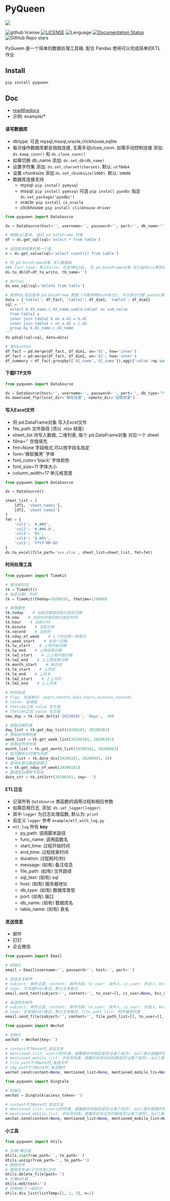 # PyQueen
![](logo.jpg)

![github license](https://img.shields.io/github/license/ts7ming/pyqueen)
[![LICENSE](https://img.shields.io/badge/license-Anti%20996-blue.svg)](https://github.com/996icu/996.ICU/blob/master/LICENSE)
![Language](https://img.shields.io/badge/language-Python-brightgreen)
[![Documentation Status](https://readthedocs.org/projects/pyqueen/badge/?version=latest)](https://pyqueen.readthedocs.io/zh-cn/latest/?badge=latest)
![GitHub Repo stars](https://img.shields.io/github/stars/ts7ming/pyqueen)

PyQueen 是一个简单的数据处理工具箱. 配合 Pandas 使用可以完成简单的ETL作业

## Install
```bash
pip install pyqueen
```

## Doc
- [readthedocs](https://pyqueen.readthedocs.io/zh-cn/latest/)
- 示例: example/*

#### 读写数据库
- dbtype: 可选 mysql,mssql,oracle,clickhouse,sqlite
- 每次操作数据库都会销毁连接, 无需手动close_conn. 如需手动控制连接 添加: `ds.keep_conn()`
  和 `ds.close_conn()`
- 如需切换 db_name 添加: `ds.set_db(db_name)`
- 设置字符集 添加: `ds.set_charset(charset)`. 默认: `utf8mb4`
- 设置 chunksize 添加 `ds.set_chunksize(1000)`. 默认: `10000`
- 数据库连接支持
  - mysql: `pip install pymysql`
  - mssql: `pip install pymssql` 可选 `pip install pyodbc` 指定 `ds.set_package('pyodbc')`
  - oracle: `pip install cx_oracle`
  - clickhouse: `pip install clickhouse-driver`

```python
from pyqueen import DataSource

ds = DataSource(host='', username='', password='', port='', db_name='', db_type='')

# 根据sql查询, 返回 pd.DataFrame 对象
df = ds.get_sql(sql='select * from table')

# 返回查询结果的第一个值
v = ds.get_value(sql='select count(1) from table')

# 将 pd.DataFrame对象 写入数据库
### fast_load: 默认False; 仅支持MySQL, 将 pd.DataFrame对象 写入临时csv再快速导入数据库 (如果数据包含特殊字符容易出错, 慎用)
ds.to_db(df=df_to_write, tb_name='')

# 执行sql
ds.exe_sql(sql='delete from table')

# 使用SQL语法查询 pd.DataFrame 数据 (功能依赖duckdb包); 可以部分代替 pandas接口 
data = {'table1': df_fact, 'table2': df_dim1, 'table3': df_dim2}
sql = '''
  select b.d1_name,c.d2_name,sum(a.value) as sum_value
  from table1 a 
  inner join table2 b on a.d1 = b.d1
  inner join table3 c on a.d2 = c.d2
  group by b.d1_name,c.d2_name
'''
ds.pdsql(sql=sql, data=data)

# 等价python
df_fact = pd.merge(df_fact, df_dim1, on='d1', how='inner')
df_fact = pd.merge(df_fact, df_dim1, on='d2', how='inner')
df_summary = df_fact.groupby(['d1_name','d2_name']).agg({'value':np.sum}).reset_index().rename('value':'sum_value')
```


#### 下载FTP文件

```python
from pyqueen import DataSource

ds = DataSource(host='', username='', password='', port='', db_type='ftp')
ds.download_ftp(local_dir='保存目录', remote_dir='远程目录')
```

#### 写入Excel文件
- 将 pd.DataFrame对象 写入Excel文件
- file_path 文件路径 (须以 .xlsx 结尾)
- sheet_list 待写入数据, 二维列表, 每个 pd.DataFrame对象 对应一个 sheet
- fillna='' 空值填充
- fmt=None 字段格式,可以按字段名指定
- font='微软雅黑' 字体
- font_color='black' 字体颜色
- font_size=11 字体大小
- column_width=17 单元格宽度

```python
from pyqueen import DataSource

ds = DataSource()

sheet_list = [
    [df1, 'sheet_name1'],
    [df2, 'sheet_name2']
]
fmt = {
    'col1': '#,##0',
    'col2': '#,##0.0',
    'col3': '0%',
    'col4': '0.00%',
    'col5': 'YYYY-MM-DD'
}
ds.to_excel(file_path='xxx.xlsx', sheet_list=sheet_list, fmt=fmt)
```

#### 时间处理工具
```python
from pyqueen import TimeKit

# 按当前时间
tk = TimeKit()
# 指定日期, 时间
tk = TimeKit(theday=20200101, thetime=120000)

# 常用属性
tk.today    # 当前日期或初始化指定日期
tk.now    # 当前时间或初始化指定时间
tk.hour    # 当前小时
tk.minute    # 当前分钟
tk.second    # 当前秒
tk.nday_of_week    # 1-7对应周一到周日
tk.week_start    # 本周一日期
tk.lw_start    # 上周开始日期
tk.lw_end    # 上周结束日期
tk.lw2_start    # 上上周开始日期
tk.lw2_end    # 上上周结束日期
tk.month_start    # 本月初
tk.lm_start    # 上月初
tk.lm_end    # 上月末
tk.lm2_start    # 上上月初
tk.lm2_end    # 上上月末

# 时间加减
# flag: 加减单位: years,months,days,hours,minutes,seconds
# value: 加减值
# thetime之前 value 写负值
# thetime之后 value 写正值
new_day = tk.time_delta('20230101', 'days', -30)

# 获取日期列表
day_list = tk.get_day_list(20200101, 20200201)
# 获取自然周列表
week_list = tk.get_week_list(20200101, 20200201)
# 获取自然月列表
month_list = tk.get_month_list(20200101, 20200901)
# 按天数拆分日期为列表
time_list = tk.date_div(20200101, 20200901, 10)
# 查询任意日期是星期几
n = tk.get_nday_of_week(20200101)
# 数值型日期转字符串
date_str = tk.int2str(20200101, sep='-')
```

#### ETL日志
- 记录所有 `DataSource` 类函数的调用过程和相应参数
- 如需启用日志, 添加: `ds.set_logger(logger)`
- 其中 `logger` 为日志处理函数, 默认为: `print`
- 自定义 `logger` 参考 `example/etl_with_log.py`
- `etl_log` 所有 **key**
    - py_path: 调用脚本路径
    - func_name: 调用函数名
    - start_time: 过程开始时间
    - end_time: 过程结束时间
    - duration: 过程耗时(秒)
    - message: (如有) 备注信息
    - file_path: (如有) 文件路径
    - sql_text: (如有) sql
    - host: (如有) 服务器地址
    - db_type: (如有) 数据库类型
    - port: (如有) 端口
    - db_name: (如有) 数据库名
    - table_name: (如有) 表名

#### 发送信息
- 邮件
- 钉钉
- 企业微信

```python
from pyqueen import Email

# 初始化
email = Email(username='', password='', host='', port='')

# 发送文本邮件
# subject: 邮件主题，content: 邮件内容，to_user: 收件人，cc_user: 抄送人，bcc_user: 密抄人
# type: 文本或html格式，默认文本格式
email.send_text(subject='', content='', to_user=[], cc_user=None, bcc_user=None, type='plain')

# 发送附件邮件
# subject: 邮件主题，content: 邮件内容，to_user: 收件人，cc_user: 抄送人，bcc_user: 密抄人
# type: 文本或html格式，默认文本格式，file_path_list: 附件路径列表
email.send_file(subject='', content='', file_path_list=[], to_user=[], cc_user=None, bcc_user=None, type='plain')
```

```python
from pyqueen import Wechat

# 初始化
wechat = Wechat(key='')

# content不为None时,发送文本
# mentioned_list: userid的列表，提醒群中的指定成员(@某个成员)，@all表示提醒所有人
# mentioned_mobile_list: 手机号列表，提醒手机号对应的群成员(@某个成员)，@all表示提醒所有人
# file_path不为None时,发送文件
# img_path不为None时,发送图片
wechat.send(content=None, mentioned_list=None, mentioned_mobile_lis=None, file_path=None, img_path=None)
```

```python
from pyqueen import Dingtalk

# 初始化
wechat = Dingtalk(access_token='')

# content不为None时,发送文本
# mentioned_list: userid的列表，提醒群中的指定成员(@某个成员)，@all表示提醒所有人
# mentioned_mobile_list: 手机号列表，提醒手机号对应的群成员(@某个成员)，@all表示提醒所有人
wechat.send(content=None, mentioned_list=None, mentioned_mobile_list=None)
```

#### 小工具
```python
from pyqueen import Utils

# 压缩/解压缩
Utils.zip(from_path='', to_path='')
Utils.unzip(from_path='', to_path='')
# 删除文件
# 删除文件夹/子文件夹/文件
Utils.delete_file(path='')
# 计算md5值
Utils.md5(text='')
# 列表按n个一组拆分
Utils.div_list(listTemp=[1, 2, 3], n=2)
```